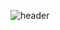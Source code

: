 ![header](https://capsule-render.vercel.app/api?type=slice&color=auto&text=%20JiwonPark%20%20&height=200&fontSize=100)
